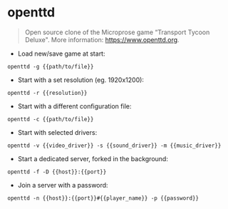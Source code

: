 # openttd

> Open source clone of the Microprose game “Transport Tycoon Deluxe".
> More information: <https://www.openttd.org>.

- Load new/save game at start:

`openttd -g {{path/to/file}}`

- Start with a set resolution (eg. 1920x1200):

`openttd -r {{resolution}}`

- Start with a different configuration file:

`openttd -c {{path/to/file}}`

- Start with selected drivers:

`openttd -v {{video_driver}} -s {{sound_driver}} -m {{music_driver}}`

- Start a dedicated server, forked in the background:

`openttd -f -D {{host}}:{{port}}`

- Join a server with a password:

`openttd -n {{host}}:{{port}}#{{player_name}} -p {{password}}`
